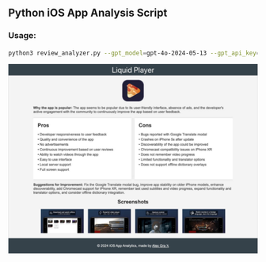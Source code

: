 ## Python iOS App Analysis Script

### Usage:
```bash
python3 review_analyzer.py --gpt_model=gpt-4o-2024-05-13 --gpt_api_key=sk-DfS... --app_ids=1448868559
```

<img src="images/analytics_preview.jpg">
